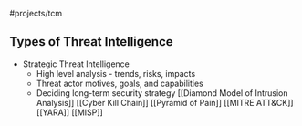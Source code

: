 #projects/tcm 
## Types of Threat Intelligence

- Strategic Threat Intelligence
	- High level analysis - trends, risks, impacts
	- Threat actor motives, goals, and capabilities
	- Deciding long-term security strategy
[[Diamond Model of Intrusion Analysis]]
[[Cyber Kill Chain]]
[[Pyramid of Pain]]
[[MITRE ATT&CK]]
[[YARA]]
[[MISP]]

